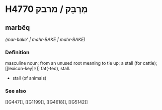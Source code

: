 # H4770 מַרְבֵּק / מרבק

## marbêq

_(mar-bake' | mahr-BAKE | mahr-BAKE)_

### Definition

masculine noun; from an unused root meaning to tie up; a stall (for cattle); [[lexicon-key|×]] fat(-ted), stall.

- stall (of animals)
### See also

[[G447]], [[G1199]], [[G4618]], [[G5142]]

